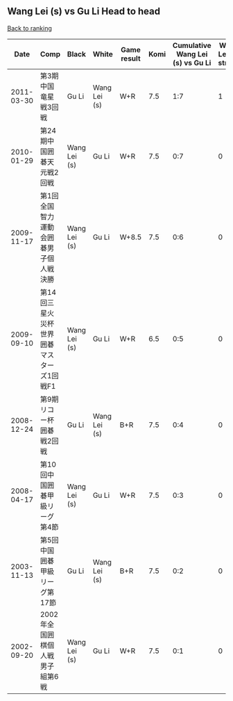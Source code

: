 ## Wang Lei (s) vs Gu Li Head to head

[Back to ranking](../../index.md)




| **Date** | **Comp** | **Black** | **White** | **Game result** | **Komi** | **Cumulative Wang Lei (s) vs Gu Li** | **Wang Lei (s) streak** | **Gu Li streak** | 
| --- | --- | --- | --- | --- | --- | --- | --- | --- |
| 2011-03-30 | 第3期中国竜星戦3回戦 | Gu Li | Wang Lei (s) | W+R | 7.5 | 1:7 | 1 | 0 | 
| 2010-01-29 | 第24期中国囲碁天元戦2回戦 | Wang Lei (s) | Gu Li | W+R | 7.5 | 0:7 | 0 | 7 | 
| 2009-11-17 | 第1回全国智力運動会囲碁男子個人戦決勝 | Wang Lei (s) | Gu Li | W+8.5 | 7.5 | 0:6 | 0 | 6 | 
| 2009-09-10 | 第14回三星火災杯世界囲碁マスターズ1回戦F1 | Wang Lei (s) | Gu Li | W+R | 6.5 | 0:5 | 0 | 5 | 
| 2008-12-24 | 第9期リコー杯囲碁戦2回戦 | Gu Li | Wang Lei (s) | B+R | 7.5 | 0:4 | 0 | 4 | 
| 2008-04-17 | 第10回中国囲碁甲級リーグ第4節 | Wang Lei (s) | Gu Li | W+R | 7.5 | 0:3 | 0 | 3 | 
| 2003-11-13 | 第5回中国囲碁甲級リーグ第17節 | Gu Li | Wang Lei (s) | B+R | 7.5 | 0:2 | 0 | 2 | 
| 2002-09-20 | 2002年全国囲棋個人戦男子組第6戦 | Wang Lei (s) | Gu Li | W+R | 7.5 | 0:1 | 0 | 1 |




